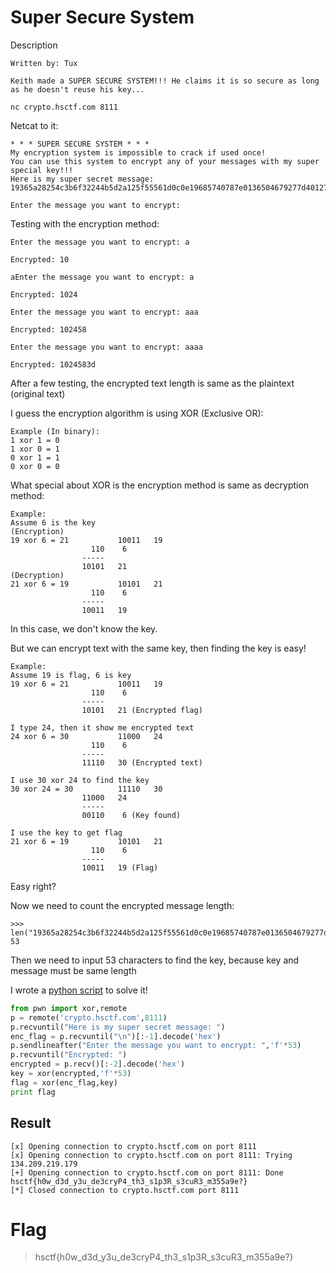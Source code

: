 # Super Secure System
Description
```
Written by: Tux

Keith made a SUPER SECURE SYSTEM!!! He claims it is so secure as long as he doesn't reuse his key...

nc crypto.hsctf.com 8111
```
Netcat to it:
```
* * * SUPER SECURE SYSTEM * * *
My encryption system is impossible to crack if used once!
You can use this system to encrypt any of your messages with my super special key!!!
Here is my super secret message: 19365a28254c3b6f32244b5d2a125f55561d0c0e19685740787e0136504679277d4012730f1354464d60592f52676f4015642f5a32

Enter the message you want to encrypt:
```
Testing with the encryption method:
```
Enter the message you want to encrypt: a

Encrypted: 10

aEnter the message you want to encrypt: a

Encrypted: 1024

Enter the message you want to encrypt: aaa

Encrypted: 102458

Enter the message you want to encrypt: aaaa

Encrypted: 1024583d
```
After a few testing, the encrypted text length is same as the plaintext (original text)

I guess the encryption algorithm is using XOR (Exclusive OR):
```
Example (In binary):
1 xor 1 = 0
1 xor 0 = 1
0 xor 1 = 1
0 xor 0 = 0
``` 
What special about XOR is the encryption method is same as decryption method:
```
Example:
Assume 6 is the key
(Encryption)
19 xor 6 = 21			10011	19
				  110	 6
				-----
				10101	21
(Decryption)
21 xor 6 = 19			10101	21
				  110	 6
				-----
				10011	19
```
In this case, we don't know the key.

But we can encrypt text with the same key, then finding the key is easy!
```
Example:
Assume 19 is flag, 6 is key
19 xor 6 = 21			10011	19
				  110	 6
				-----
				10101	21 (Encrypted flag)

I type 24, then it show me encrypted text
24 xor 6 = 30			11000	24
				  110	 6
				-----
				11110	30 (Encrypted text)

I use 30 xor 24 to find the key
30 xor 24 = 30			11110	30
				11000	24
				-----
				00110	 6 (Key found)

I use the key to get flag
21 xor 6 = 19			10101	21
				  110	 6
				-----
				10011	19 (Flag)
```
Easy right?

Now we need to count the encrypted message length:
```
>>> len("19365a28254c3b6f32244b5d2a125f55561d0c0e19685740787e0136504679277d4012730f1354464d60592f52676f4015642f5a32")/2
53
```
Then we need to input 53 characters to find the key, because key and message must be same length

I wrote a [python script](solve.py) to solve it!
```python
from pwn import xor,remote
p = remote('crypto.hsctf.com',8111)
p.recvuntil("Here is my super secret message: ")
enc_flag = p.recvuntil("\n")[:-1].decode('hex')
p.sendlineafter("Enter the message you want to encrypt: ",'f'*53)
p.recvuntil("Encrypted: ")
encrypted = p.recv()[:-2].decode('hex')
key = xor(encrypted,'f'*53)
flag = xor(enc_flag,key)
print flag
```
## Result
```
[x] Opening connection to crypto.hsctf.com on port 8111
[x] Opening connection to crypto.hsctf.com on port 8111: Trying 134.209.219.179
[+] Opening connection to crypto.hsctf.com on port 8111: Done
hsctf{h0w_d3d_y3u_de3cryP4_th3_s1p3R_s3cuR3_m355a9e?}
[*] Closed connection to crypto.hsctf.com port 8111
```
# Flag
> hsctf{h0w_d3d_y3u_de3cryP4_th3_s1p3R_s3cuR3_m355a9e?}
